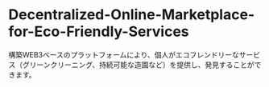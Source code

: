 # Decentralized-Online-Marketplace-for-Eco-Friendly-Services
構築WEB3ベースのプラットフォームにより、個人がエコフレンドリーなサービス（グリーンクリーニング、持続可能な造園など）を提供し、発見することができます。
